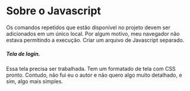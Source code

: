 # Sobre o Javascript
Os comandos repetidos que estão disponível no projeto devem ser adicionados em um único local. Por algum motivo, meu navegador não estava permitindo a execução.
Criar um arquivo de Javascript separado.

##### Tela de login. 
Essa tela precisa ser trabalhada. Tem um formatado de tela com CSS pronto. Contudo, não fui eu o autor e não quero algo muito detalhado, e sim, algo mais simples.
